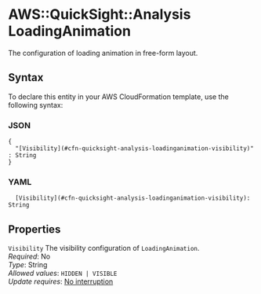 # AWS::QuickSight::Analysis LoadingAnimation<a name="aws-properties-quicksight-analysis-loadinganimation"></a>

The configuration of loading animation in free\-form layout\. 

## Syntax<a name="aws-properties-quicksight-analysis-loadinganimation-syntax"></a>

To declare this entity in your AWS CloudFormation template, use the following syntax:

### JSON<a name="aws-properties-quicksight-analysis-loadinganimation-syntax.json"></a>

```
{
  "[Visibility](#cfn-quicksight-analysis-loadinganimation-visibility)" : String
}
```

### YAML<a name="aws-properties-quicksight-analysis-loadinganimation-syntax.yaml"></a>

```
  [Visibility](#cfn-quicksight-analysis-loadinganimation-visibility): String
```

## Properties<a name="aws-properties-quicksight-analysis-loadinganimation-properties"></a>

`Visibility`  <a name="cfn-quicksight-analysis-loadinganimation-visibility"></a>
The visibility configuration of `LoadingAnimation`\.  
*Required*: No  
*Type*: String  
*Allowed values*: `HIDDEN | VISIBLE`  
*Update requires*: [No interruption](https://docs.aws.amazon.com/AWSCloudFormation/latest/UserGuide/using-cfn-updating-stacks-update-behaviors.html#update-no-interrupt)